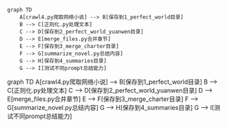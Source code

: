 ```mermaid
graph TD
    A[crawl4.py爬取网络小说] --> B[保存到1_perfect_world目录]
    B --> C[正则化.py处理文本]
    C --> D[保存到2_perfect_world_yuanwen目录]
    D --> E[merge_files.py合并章节]
    E --> F[保存到3_merge_charter目录]
    F --> G[summarize_novel.py总结内容]
    G --> H[保存到4_summaries目录]
    G --> I[测试不同prompt总结能力]
```

graph TD
    A[crawl4.py爬取网络小说] --> B[保存到1_perfect_world目录]
    B --> C[正则化.py处理文本]
    C --> D[保存到2_perfect_world_yuanwen目录]
    D --> E[merge_files.py合并章节]
    E --> F[保存到3_merge_charter目录]
    F --> G[summarize_novel.py总结内容]
    G --> H[保存到4_summaries目录]
    G --> I[测试不同prompt总结能力]

